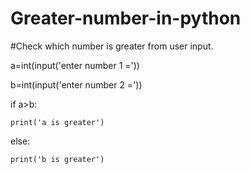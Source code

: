 # Greater-number-in-python
#Check which number is greater from user input. 


a=int(input('enter number 1 ='))

b=int(input('enter number 2 ='))

if a>b:

    print('a is greater')
    
else:

    print('b is greater')
    
